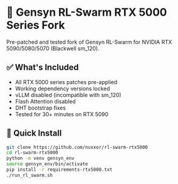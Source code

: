 # 🚀 Gensyn RL-Swarm RTX 5000 Series Fork

Pre-patched and tested fork of Gensyn RL-Swarm for NVIDIA RTX 5090/5080/5070 (Blackwell sm_120).

## ✅ What's Included
- All RTX 5000 series patches pre-applied
- Working dependency versions locked
- vLLM disabled (incompatible with sm_120)
- Flash Attention disabled
- DHT bootstrap fixes
- Tested for 30+ minutes on RTX 5090

## 🎯 Quick Install
```bash
git clone https://github.com/nuxxor/rl-swarm-rtx5000
cd rl-swarm-rtx5000
python -m venv gensyn_env
source gensyn_env/bin/activate
pip install -r requirements-rtx5000.txt
./run_rl_swarm.sh
